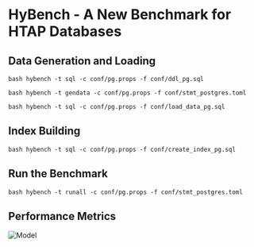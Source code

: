 # HyBench - A New Benchmark for HTAP Databases


## Data Generation and Loading

```
bash hybench -t sql -c conf/pg.props -f conf/ddl_pg.sql

bash hybench -t gendata -c conf/pg.props -f conf/stmt_postgres.toml

bash hybench -t sql -c conf/pg.props -f conf/load_data_pg.sql
```

## Index Building 

```
bash hybench -t sql -c conf/pg.props -f conf/create_index_pg.sql
```

## Run the Benchmark

```
bash hybench -t runall -c conf/pg.props -f conf/stmt_postgres.toml
```

## Performance Metrics
![Model](https://github.com/Rucchao/HyBench-2023/blob/master/Metrics.png)
